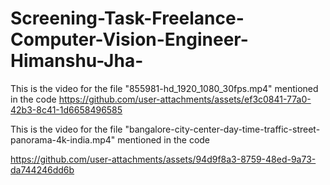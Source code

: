 # Screening-Task-Freelance-Computer-Vision-Engineer-Himanshu-Jha-

This is the video for the file "855981-hd_1920_1080_30fps.mp4" mentioned in the code 
https://github.com/user-attachments/assets/ef3c0841-77a0-42b3-8c41-1d6658496585

This is the video for the file "bangalore-city-center-day-time-traffic-street-panorama-4k-india.mp4" mentioned in the code 

https://github.com/user-attachments/assets/94d9f8a3-8759-48ed-9a73-da744246dd6b

